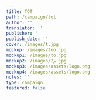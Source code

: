 ```yaml
---
title: TOT
path: /campaign/tot
author: ''
translator: ''
publisher: ''
publish_date: ''
cover: /images/t.jpg
mockup: /images/too.jpg
mockup1: /images/to.jpg
mockup2: /images/2م.jpg
mockup3: /images/assets/logo.png
mockup4: /images/assets/logo.png
notes: ''
type: campaign
featured: false
---
```


